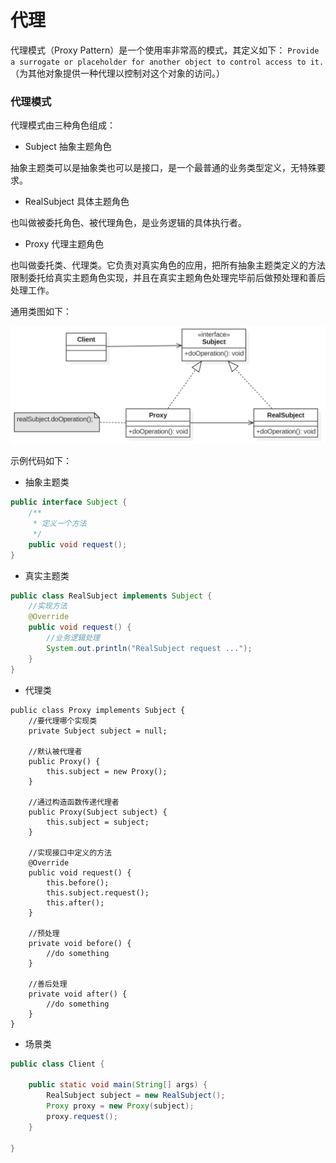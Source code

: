 # 代理

代理模式（Proxy Pattern）是一个使用率非常高的模式，其定义如下：
`Provide a surrogate or placeholder for another object to control access to it.`
（为其他对象提供一种代理以控制对这个对象的访问。）

### 代理模式

代理模式由三种角色组成：

- Subject 抽象主题角色

抽象主题类可以是抽象类也可以是接口，是一个最普通的业务类型定义，无特殊要求。

- RealSubject 具体主题角色

也叫做被委托角色、被代理角色，是业务逻辑的具体执行者。

- Proxy 代理主题角色

也叫做委托类、代理类。它负责对真实角色的应用，把所有抽象主题类定义的方法限制委托给真实主题角色实现，并且在真实主题角色处理完毕前后做预处理和善后处理工作。

通用类图如下：

<div align="left">
    <img src="https://github.com/lazecoding/Note/blob/main/images/pattern/代理模式通用类图.png" width="600px">
</div>

示例代码如下：

- 抽象主题类

```java
public interface Subject {
    /**
     * 定义一个方法
     */
    public void request();
}
```

- 真实主题类

```java
public class RealSubject implements Subject {
    //实现方法
    @Override
    public void request() {
        //业务逻辑处理
        System.out.println("RealSubject request ...");
    }
}
```

- 代理类

```
public class Proxy implements Subject {
    //要代理哪个实现类
    private Subject subject = null;

    //默认被代理者
    public Proxy() {
        this.subject = new Proxy();
    }

    //通过构造函数传递代理者
    public Proxy(Subject subject) {
        this.subject = subject;
    }

    //实现接口中定义的方法
    @Override
    public void request() {
        this.before();
        this.subject.request();
        this.after();
    }

    //预处理
    private void before() {
        //do something
    }

    //善后处理
    private void after() {
        //do something
    }
}
```

- 场景类

```java
public class Client {

    public static void main(String[] args) {
        RealSubject subject = new RealSubject();
        Proxy proxy = new Proxy(subject);
        proxy.request();
    }
    
}
```